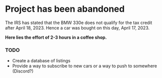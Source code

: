 # Project has been abandoned
The IRS has stated that the BMW 330e does not qualify for the tax credit after April 18, 2023. 
Hence a car was bought on this day, April 17, 2023.

**Here lies the effort of 2-3 hours in a coffee shop.**

### TODO
- Create a database of listings
- Provide a way to subscribe to new cars or a way to push to somewhere (Discord?)
